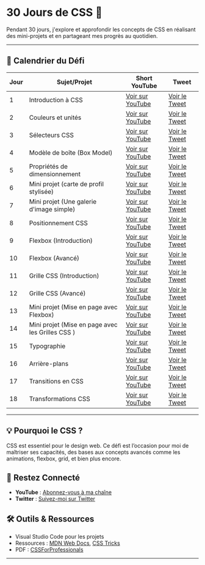 # 30 Jours de CSS 🚀 
Pendant 30 jours, j'explore et approfondir les concepts de CSS en réalisant des mini-projets et en partageant mes progrès au quotidien.  

---
## 📅 Calendrier du Défi 
| Jour | Sujet/Projet | Short YouTube | Tweet |  
|------|--------------|---------------|-------| 
| 1    | Introduction à CSS | [Voir sur YouTube](https://youtube.com/shorts/2BkzDQHKWs8?si=UNBGpGvyuxBME2xV) | [Voir le Tweet](https://x.com/dereal_ismael/status/1873794803605119133) |  
| 2  | Couleurs et unités |[Voir sur YouTube](https://youtube.com/shorts/XQUeUgT4BYQ?si=TJkfc9PUydwQh6fQ)| [Voir le Tweet](https://x.com/dereal_ismael/status/1874114949557215576)    |   
| 3  | Sélecteurs CSS  |[Voir sur YouTube](https://youtube.com/shorts/3jK6dAFZRro?si=jFbYB5L_aMsqVG4x)| [Voir le Tweet](https://x.com/dereal_ismael/status/1874619890767982975)    |
| 4  | Modèle de boîte (Box Model)  |[Voir sur YouTube](https://youtube.com/shorts/GKXcZ5H_a_Y?si=CiAB4dSFDNzNFbPM)| [Voir le Tweet](https://x.com/dereal_ismael/status/1874850043288805445)    |
| 5  | Propriétés de dimensionnement  |[Voir sur YouTube](https://youtube.com/shorts/BOX6f2xmUD0?si=832f0Srv8dxp2zmN)| [Voir le Tweet](https://x.com/dereal_ismael/status/1875196388293922832)    |
| 6  | Mini projet (carte de profil stylisée)  |[Voir sur YouTube](https://youtube.com/shorts/KWIXmb_1leY?si=zwACWdDI6-Adkz0x)| [Voir le Tweet](https://x.com/dereal_ismael/status/1875732968272207976)    |
| 7  |  Mini projet (Une galerie d'image simple)  |[Voir sur YouTube](https://youtube.com/shorts/xzNz7iGIg-I?si=_s894b8m7pa7FQKi)| [Voir le Tweet](https://x.com/dereal_ismael/status/1876068573019558214)    |
| 8  |  Positionnement CSS  |[Voir sur YouTube](https://youtube.com/shorts/AJMEaMui8VA?si=PQyP5udMVShbpjNv)| [Voir le Tweet](https://x.com/dereal_ismael/status/1876296378978337056)    |
| 9  |  Flexbox (Introduction)  |[Voir sur YouTube](https://youtube.com/shorts/9eUyqpBfRyw?si=FQpkiZ-E-zUyZ-ZX)| [Voir le Tweet](https://x.com/dereal_ismael/status/1876682323908825499)    |
| 10  |  Flexbox (Avancé)  |[Voir sur YouTube](https://youtube.com/shorts/EKIW3BUQpOM?si=lkZWLDa7vF7IuR72)| [Voir le Tweet](https://x.com/dereal_ismael/status/1877031964437262537)    |
| 11  |  Grille CSS (Introduction)  |[Voir sur YouTube](https://youtube.com/shorts/S7jQZ7Qz6SM?si=9jcVd5D2HkTOtHlO)| [Voir le Tweet](https://x.com/dereal_ismael/status/1877394611842290039)    |
| 12  |  Grille CSS (Avancé)  |[Voir sur YouTube](https://youtube.com/shorts/FosT17rgPdg?si=stJNrj4GpuGvXVJA)| [Voir le Tweet](https://x.com/dereal_ismael/status/1877781692242383236)    |
| 13  | Mini projet (Mise en page avec Flexbox) |[Voir sur YouTube](https://youtube.com/shorts/pB7StFYDjWk?si=B90sbLbzt5zfxaBC)| [Voir le Tweet](https://x.com/dereal_ismael/status/1878279213309911122)   |
| 14  | Mini projet (Mise en page avec les Grilles CSS ) |[Voir sur YouTube](https://youtube.com/shorts/MNwtM6NI2mE?si=J2GXTBwJNB3twBZ1)| [Voir le Tweet](https://x.com/dereal_ismael/status/1878645072402768076)   |
| 15  |  Typographie  |[Voir sur YouTube](https://youtube.com/shorts/MJRa9MfRKSc?si=8qTJkEs-ToX9ziyE)| [Voir le Tweet](https://x.com/dereal_ismael/status/1878830567430730024)    |
| 16  |  Arrière-plans  |[Voir sur YouTube](https://youtube.com/shorts/0Myu0ojJ0FA?si=Nsj6iahURD_GvwRS)| [Voir le Tweet](https://x.com/dereal_ismael/status/1879215935598547191)    |
| 17  |  Transitions en CSS  |[Voir sur YouTube](https://youtube.com/shorts/W9tKdOO4SLY?si=Z8q4dsQsViMTDKVh)| [Voir le Tweet](https://x.com/dereal_ismael/status/1879552319790182450)    |
| 18  |  Transformations CSS  |[Voir sur YouTube](https://youtube.com/shorts/3oZTRCtQ9J0?si=CiuNny6O5x6lLtVE)| [Voir le Tweet](https://x.com/dereal_ismael/status/1879917145288790486)    |
---

## 💡 Pourquoi le CSS ?  
CSS est essentiel pour le design web. Ce défi est l’occasion pour moi de maîtriser ses capacités, des bases aux concepts avancés comme les animations, flexbox, grid, et bien plus encore.  

## 📢 Restez Connecté  
- **YouTube** : [Abonnez-vous à ma chaîne](https://www.youtube.com/@licode30)  
- **Twitter** : [Suivez-moi sur Twitter](https://x.com/dereal_ismael)  

## 🛠️ Outils & Ressources    
- Visual Studio Code pour les projets  
- Ressources : [MDN Web Docs](https://developer.mozilla.org/fr/), [CSS Tricks](https://css-tricks.com/)
- PDF : [CSSForProfessionals](https://www.goalkicker.com/CSSBook/CSSNotesForProfessionals.pdf)

---
